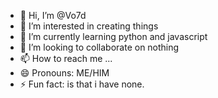 - 👋 Hi, I’m @Vo7d
- 👀 I’m interested in creating things
- 🌱 I’m currently learning python and javascript
- 💞️ I’m looking to collaborate on nothing
- 📫 How to reach me ...
- 😄 Pronouns: ME/HIM
- ⚡ Fun fact: is that i have none.

<!---
Vo7d/Vo7d is a ✨ special ✨ repository because its `README.md` (this file) appears on your GitHub profile.
You can click the Preview link to take a look at your changes.
--->
